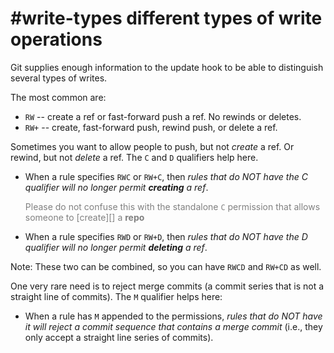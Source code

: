 # #write-types different types of write operations

Git supplies enough information to the update hook to be able to distinguish
several types of writes.

The most common are:

  * `RW` -- create a ref or fast-forward push a ref.  No rewinds or deletes.
  * `RW+` -- create, fast-forward push, rewind push, or delete a ref.

Sometimes you want to allow people to push, but not *create* a ref.  Or
rewind, but not *delete* a ref.  The `C` and `D` qualifiers help here.

  * When a rule specifies `RWC` or `RW+C`, then *rules that do NOT have the C
    qualifier will no longer permit **creating** a ref*.

    <font color="gray">Please do not confuse this with the standalone `C`
    permission that allows someone to [create][] a **repo**</font>

  * When a rule specifies `RWD` or `RW+D`, then *rules that do NOT have the D
    qualifier will no longer permit **deleting** a ref*.

Note: These two can be combined, so you can have `RWCD` and `RW+CD` as well.

One very rare need is to reject merge commits (a commit series that is not a
straight line of commits).  The `M` qualifier helps here:

  * When a rule has `M` appended to the permissions, *rules that do NOT have
    it will reject a commit sequence that contains a merge commit* (i.e., they
    only accept a straight line series of commits).

